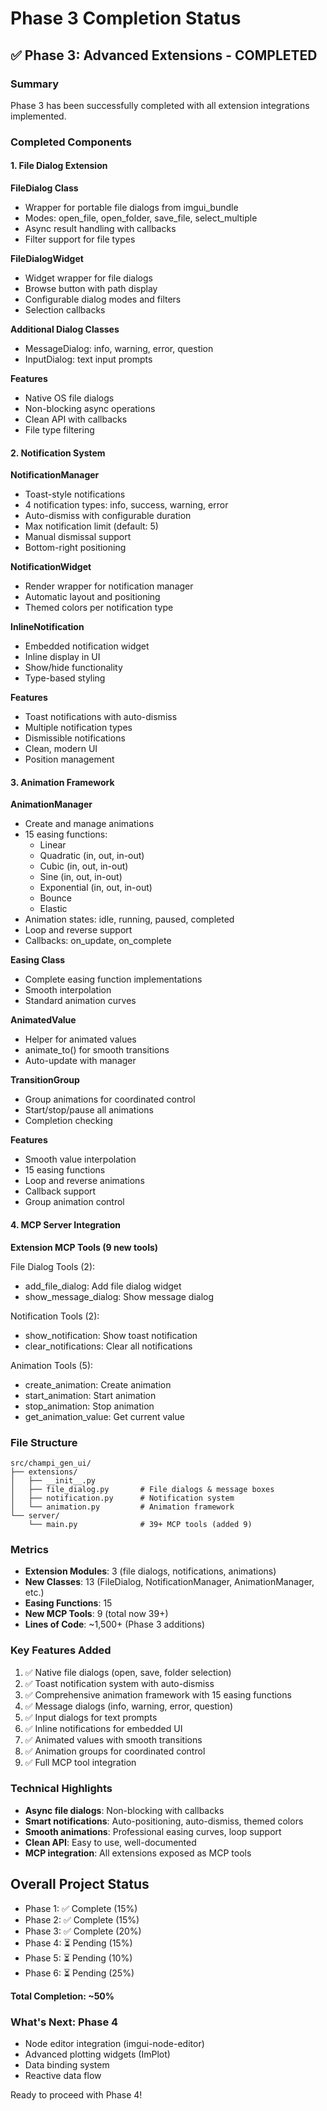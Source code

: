 # Phase 3 Completion Status

## ✅ Phase 3: Advanced Extensions - COMPLETED

### Summary
Phase 3 has been successfully completed with all extension integrations implemented.

### Completed Components

#### 1. File Dialog Extension

**FileDialog Class**
- Wrapper for portable file dialogs from imgui_bundle
- Modes: open_file, open_folder, save_file, select_multiple
- Async result handling with callbacks
- Filter support for file types

**FileDialogWidget**
- Widget wrapper for file dialogs
- Browse button with path display
- Configurable dialog modes and filters
- Selection callbacks

**Additional Dialog Classes**
- MessageDialog: info, warning, error, question
- InputDialog: text input prompts

**Features**
- Native OS file dialogs
- Non-blocking async operations
- Clean API with callbacks
- File type filtering

#### 2. Notification System

**NotificationManager**
- Toast-style notifications
- 4 notification types: info, success, warning, error
- Auto-dismiss with configurable duration
- Max notification limit (default: 5)
- Manual dismissal support
- Bottom-right positioning

**NotificationWidget**
- Render wrapper for notification manager
- Automatic layout and positioning
- Themed colors per notification type

**InlineNotification**
- Embedded notification widget
- Inline display in UI
- Show/hide functionality
- Type-based styling

**Features**
- Toast notifications with auto-dismiss
- Multiple notification types
- Dismissible notifications
- Clean, modern UI
- Position management

#### 3. Animation Framework

**AnimationManager**
- Create and manage animations
- 15 easing functions:
  - Linear
  - Quadratic (in, out, in-out)
  - Cubic (in, out, in-out)
  - Sine (in, out, in-out)
  - Exponential (in, out, in-out)
  - Bounce
  - Elastic
- Animation states: idle, running, paused, completed
- Loop and reverse support
- Callbacks: on_update, on_complete

**Easing Class**
- Complete easing function implementations
- Smooth interpolation
- Standard animation curves

**AnimatedValue**
- Helper for animated values
- animate_to() for smooth transitions
- Auto-update with manager

**TransitionGroup**
- Group animations for coordinated control
- Start/stop/pause all animations
- Completion checking

**Features**
- Smooth value interpolation
- 15 easing functions
- Loop and reverse animations
- Callback support
- Group animation control

#### 4. MCP Server Integration

**Extension MCP Tools (9 new tools)**

File Dialog Tools (2):
- add_file_dialog: Add file dialog widget
- show_message_dialog: Show message dialog

Notification Tools (2):
- show_notification: Show toast notification
- clear_notifications: Clear all notifications

Animation Tools (5):
- create_animation: Create animation
- start_animation: Start animation
- stop_animation: Stop animation
- get_animation_value: Get current value

### File Structure
```
src/champi_gen_ui/
├── extensions/
│   ├── __init__.py
│   ├── file_dialog.py       # File dialogs & message boxes
│   ├── notification.py      # Notification system
│   └── animation.py         # Animation framework
└── server/
    └── main.py              # 39+ MCP tools (added 9)
```

### Metrics
- **Extension Modules**: 3 (file dialogs, notifications, animations)
- **New Classes**: 13 (FileDialog, NotificationManager, AnimationManager, etc.)
- **Easing Functions**: 15
- **New MCP Tools**: 9 (total now 39+)
- **Lines of Code**: ~1,500+ (Phase 3 additions)

### Key Features Added
1. ✅ Native file dialogs (open, save, folder selection)
2. ✅ Toast notification system with auto-dismiss
3. ✅ Comprehensive animation framework with 15 easing functions
4. ✅ Message dialogs (info, warning, error, question)
5. ✅ Input dialogs for text prompts
6. ✅ Inline notifications for embedded UI
7. ✅ Animated values with smooth transitions
8. ✅ Animation groups for coordinated control
9. ✅ Full MCP tool integration

### Technical Highlights
- **Async file dialogs**: Non-blocking with callbacks
- **Smart notifications**: Auto-positioning, auto-dismiss, themed colors
- **Smooth animations**: Professional easing curves, loop support
- **Clean API**: Easy to use, well-documented
- **MCP integration**: All extensions exposed as MCP tools

## Overall Project Status
- Phase 1: ✅ Complete (15%)
- Phase 2: ✅ Complete (15%)
- Phase 3: ✅ Complete (20%)
- Phase 4: ⏳ Pending (15%)
- Phase 5: ⏳ Pending (10%)
- Phase 6: ⏳ Pending (25%)

**Total Completion: ~50%**

### What's Next: Phase 4
- Node editor integration (imgui-node-editor)
- Advanced plotting widgets (ImPlot)
- Data binding system
- Reactive data flow

Ready to proceed with Phase 4!

